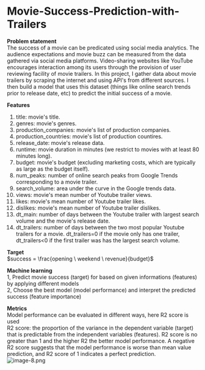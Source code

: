 # Movie-Success-Prediction-with-Trailers
**Problem statement**
<br>The success of a movie can be predicated using social media analytics. The audience expectations and movie buzz can be measured from the data gathered via social media platforms. Video-sharing websites like YouTube encourages interaction among its users through the provision of user reviewing facility of movie trailers. In this project, I gather data about movie trailers by scraping the internet and using API's from different sources. I then build a model that uses this dataset (things like online search trends prior to release date, etc) to predict the initial success of a movie.

**Features**
1. title: movie's title.
2. genres: movie's genres.
3. production_companies: movie's list of production companies.
4. production_countries: movie's list of production countires.
5. release_date: movie's release data.
6. runtime: movie duration in minutes (we restrict to movies with at least 80 minutes long).
7. budget: movie's budget (excluding marketing costs, which are typically as large as the budget itself).
8. num_peaks: number of online search peaks from Google Trends corresponding to a movie trailer. 
9. search_volume: area under the curve in the Google trends data.
10. views: movie's mean number of Youtube trailer views.
11. likes: movie's mean number of Youtube trailer likes.
12. dislikes: movie's mean number of Youtube trailer dislikes.
13. dt_main: number of days between the Youtube trailer with largest search volume and the movie's release date.
14. dt_trailers: number of days between the two most popular Youtube trailers for a movie. dt_trailers=0 if the movie only has one trailer, dt_trailers<0 if the first trailer was has the largest search volume.

**Target**
<br>$success = \frac{opening \ weekend \ revenue}{budget}$

**Machine learning**
<br>1, Predict movie success (target) for based on given informations (features) by applying different models
<br>2, Choose the best model (model performance) and interpret the predicted success (feature importance)

**Metrics**
<br>Model performance can be evaluated in different ways, here R2 score is used
<br>R2 score: the proportion of the variance in the dependent variable (target) that is predictable from the independent variables (features). R2 score is no greater than 1 and the higher R2 the better model performance. A negative R2 score suggests that the model performance is worse than mean value prediction, and R2 score of 1 indicates a perfect prediction.
<br>![image-8.png](attachment:image-8.png)
